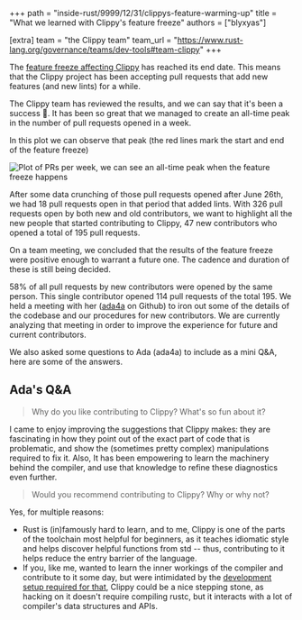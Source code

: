 +++
path = "inside-rust/9999/12/31/clippys-feature-warming-up"
title = "What we learned with Clippy's feature freeze"
authors = ["blyxyas"]

[extra]
team = "the Clippy team"
team_url = "https://www.rust-lang.org/governance/teams/dev-tools#team-clippy"
+++


The [feature freeze affecting Clippy][feature-freeze] has reached its end date. This means that the Clippy project has been accepting pull
requests that add new features (and new lints) for a while.

The Clippy team has reviewed the results, and we can say that it's been a success 🎉. It has been so great that we managed
to create an all-time peak in the number of pull requests opened in a week.

In this plot we can observe that peak (the red lines mark the start and end of the feature freeze)

![Plot of PRs per week, we can see an all-time peak when the feature freeze happens](/inside-rust/clippy-warming-up/prs_per_week.png)

After some data crunching of those pull requests opened after June 26th, we had 18 pull requests open in that period
that added lints. With 326 pull requests open by both new and old contributors, we want to highlight all the new people
that started contributing to Clippy, 47 new contributors who opened a total of 195 pull requests.

On a team meeting, we concluded that the results of the feature freeze were positive enough to warrant a future one.
The cadence and duration of these is still being decided.

58% of all pull requests by new contributors were opened by the same person. This single contributor opened 114 pull requests of the
total 195. We held a meeting with her ([ada4a] on Github) to iron out some of the details of
the codebase and our procedures for new contributors. We are currently analyzing that meeting in order to improve
the experience for future and current contributors.

We also asked some questions to Ada (ada4a) to include as a mini Q&A, here are some of the answers.

## Ada's Q&A

> Why do you like contributing to Clippy? What's so fun about it?

I came to enjoy improving the suggestions that Clippy makes: they are
fascinating in how they point out of the exact part of code that is
problematic, and show the (sometimes pretty complex) manipulations required to
fix it. Also, It has been empowering to learn the machinery behind the
compiler, and use that knowledge to refine these diagnostics even further.

> Would you recommend contributing to Clippy? Why or why not?

Yes, for multiple reasons:
- Rust is (in)famously hard to learn, and to me, Clippy is one of the parts of the
toolchain most helpful for beginners, as it teaches idiomatic style and helps
discover helpful functions from std -- thus, contributing to it helps reduce the
entry barrier of the language.
- If you, like me, wanted to learn the inner workings of the compiler and contribute
to it some day, but were intimidated by the [development setup required for that][rustc-dev-guide],
Clippy could be a nice stepping stone, as hacking on it doesn't require compiling
rustc, but it interacts with a lot of compiler's data structures and APIs.

[rustc-dev-guide]: https://rustc-dev-guide.rust-lang.org/building/how-to-build-and-run.html
[ada4a]: https://github.com/ada4a
[feature-freeze]: https://blog.rust-lang.org/inside-rust/2025/06/21/announcing-the-clippy-feature-freeze/
